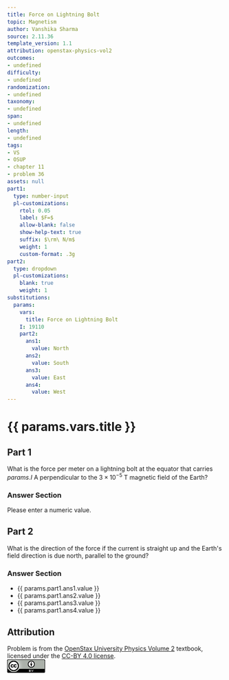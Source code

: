 ```yaml
---
title: Force on Lightning Bolt
topic: Magnetism
author: Vanshika Sharma
source: 2.11.36
template_version: 1.1
attribution: openstax-physics-vol2
outcomes:
- undefined
difficulty:
- undefined
randomization:
- undefined
taxonomy:
- undefined
span:
- undefined
length:
- undefined
tags:
- VS
- OSUP
- chapter 11
- problem 36
assets: null
part1:
  type: number-input
  pl-customizations:
    rtol: 0.05
    label: $F=$
    allow-blank: false
    show-help-text: true
    suffix: $\rm\ N/m$
    weight: 1
    custom-format: .3g
part2:
  type: dropdown
  pl-customizations:
    blank: true
    weight: 1
substitutions:
  params:
    vars:
      title: Force on Lightning Bolt
    I: 19110
    part2:
      ans1:
        value: North
      ans2:
        value: South
      ans3:
        value: East
      ans4:
        value: West
---
```

# {{ params.vars.title }}

## Part 1

What is the force per meter on a lightning bolt at the equator that carries ${{params.I}}\textrm{ A}$ perpendicular to the $3 \times 10^{-5}\textrm{ T}$ magnetic field of the Earth?

### Answer Section

Please enter a numeric value.

## Part 2

What is the direction of the force if the current is straight up and the Earth's field direction is due north, parallel to the ground?

### Answer Section

- {{ params.part1.ans1.value }}
- {{ params.part1.ans2.value }}
- {{ params.part1.ans3.value }}
- {{ params.part1.ans4.value }}

## Attribution

Problem is from the [OpenStax University Physics Volume 2](https://openstax.org/details/books/university-physics-volume-2) textbook, licensed under the [CC-BY 4.0 license](https://creativecommons.org/licenses/by/4.0/).<br>![Image representing the Creative Commons 4.0 BY license.](https://raw.githubusercontent.com/firasm/bits/master/by.png)